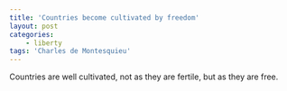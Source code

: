 ```yaml
---
title: 'Countries become cultivated by freedom'
layout: post
categories:
    - liberty
tags: 'Charles de Montesquieu'
---
```


Countries are well cultivated, not as they are fertile, but as they are free.